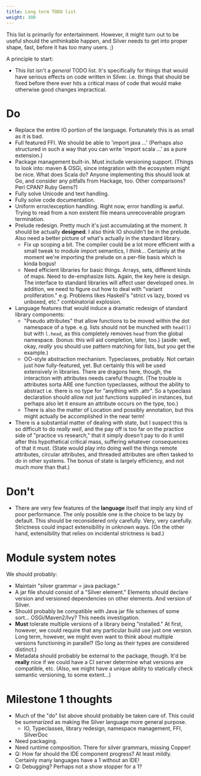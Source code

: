 ```yaml
---
title: Long term TODO list
weight: 300
---
```


This list is primarily for entertainment.  However, it might turn out to be useful should the unthinkable happen, and Silver needs to get into proper shape, fast, before it has too many users. ;)

A principle to start:
  * This list isn't a _general_ TODO list. It's specifically for things that would have serious effects on code written in Silver. i.e. things that should be fixed before there ever hits a critical mass of code that would make otherwise good changes impractical.

# Do

  * Replace the entire IO portion of the language. Fortunately this is as small as it is bad.
  * Full featured FFI. We should be able to 'import java ...' (Perhaps also structured in such a way that you can write 'import scala ...' as a pure extension.)
  * Package management built-in. Must include versioning support. (Things to look into: maven & OSGi, since integration with the ecosystem might be nice. What does Scala do? Anyone implementing this should look at Go, and consider any pitfalls from Hackage, too. Other comparisons? Perl CPAN? Ruby Gems?)
  * Fully solve Unicode and text handling.
  * Fully solve code documentation.
  * Uniform error/exception handling. Right now, error handling is awful. Trying to read from a non existent file means unrecoverable program termination.
  * Prelude redesign. Pretty much it's just accumulating at the moment. It should be actually **designed**. I also think IO shouldn't be in the prelude. Also need a better picture of what's actually in the standard library.
    * Fix up scoping a bit. The compiler could be a lot more efficient with a small tweak to module import semantics, I _think_... Certainly at the moment we're importing the prelude on a per-file basis which is kinda bogus!
    * Need efficient libraries for basic things. Arrays, sets, different kinds of maps. Need to de-emphasize lists. Again, the key here is design. The interface to standard libraries will affect user developed ones. In addition, we need to figure out how to deal with "variant proliferation." e.g. Problems likes Haskell's "strict vs lazy, boxed vs unboxed, etc." combinatorial explosion.
  * Language features that would induce a dramatic redesign of standard library components:
    * "Pseudo attributes" that allow functions to be moved within the dot namespace of a type.  e.g. lists should not be munched with `head(l)` but with `l.head`, as this completely removes `head` from the global namespace. (bonus: this will aid completion, later, too.) (aside: well, okay, _really_ you should use pattern matching for lists, but you get the example.)
    * OO-style abstraction mechanism. Typeclasses, probably. Not certain just how fully-featured, yet. But certainly this will be used extensively in libraries. There are dragons here, though, the interaction with attributes needs careful thought. (The trouble is attributes sorta ARE one function typeclasses, without the ability to abstract i.e. there is no type for "anything with .attr". So a typeclass declaration should allow not just functions supplied in instances, but perhaps also let it ensure an attribute occurs on the type, too.)
    * There is also the matter of Location and possibly annotation, but this might actually be accomplished in the near term!
  * There is a substantial matter of dealing with state, but I suspect this is so difficult to do _really well_, and the pay off is too far on the practice side of "practice vs research," that it simply doesn't pay to do it until after this hypothetical critical mass, suffering whatever consequences of that it must. (State would play into doing well the things remote attributes, circular attributes, and threaded attributes are often tasked to do in other systems. The bonus of state is largely efficiency, and not much more than that.)

# Don't

  * There are very few features of the **language** itself that imply any kind of poor performance. The only possible one is the choice to be lazy by default. This should be reconsidered only carefully. Very, very carefully. Strictness could impact extensibility in unknown ways. (On the other hand, extensibility that relies on incidental strictness is bad.)

# Module system notes

We should probably:
  * Maintain "silver grammar = java package."
  * A jar file should consist of a "Silver element." Elements should declare version and versioned dependencies on other elements. And version of Silver.
  * Should probably be compatible with Java jar file schemes of some sort... OSGi/Maven2/Ivy? This needs investigation.
  * **Must** tolerate multiple versions of a library being "installed." At first, however, we could require that any particular build use just one version. Long term, however, we might even want to think about multiple versions functioning in parallel? (So long as their types are considered distinct.)
  * Metadata should probably be external to the package, though. It'd be **really** nice if we could have a CI server determine what versions are compatible, etc. (Also, we might have a unique ability to statically check semantic versioning, to some extent...)

# Milestone 1 thoughts

  * Much of the "do" list above should probably be taken care of. This could be summarized as making the Silver language more general purpose.
    * IO, Typeclasses, library redesign, namespace management, FFI, SilverDoc
  * Need packaging.
  * Need runtime composition. There for silver grammars, missing Copper!
  * Q: How far should the IDE component progress? At least mildly. Certainly many languages have a 1 without an IDE!
  * Q: Debugging? Perhaps not a show stopper for a 1?

